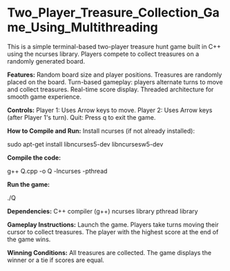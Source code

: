 # Two_Player_Treasure_Collection_Game_Using_Multithreading

This is a simple terminal-based two-player treasure hunt game built in C++ using the ncurses library. Players compete to collect treasures on a randomly generated board.

**Features:**
Random board size and player positions.
Treasures are randomly placed on the board.
Turn-based gameplay: players alternate turns to move and collect treasures.
Real-time score display.
Threaded architecture for smooth game experience.

**Controls:**
Player 1: Uses Arrow keys to move.
Player 2: Uses Arrow keys (after Player 1's turn).
Quit: Press q to exit the game.

**How to Compile and Run:**
Install ncurses (if not already installed):

sudo apt-get install libncurses5-dev libncursesw5-dev

**Compile the code:**

g++ Q.cpp -o Q -lncurses -pthread

**Run the game:**

./Q

**Dependencies:**
C++ compiler (g++)
ncurses library
pthread library

**Gameplay Instructions:**
Launch the game.
Players take turns moving their cursor to collect treasures.
The player with the highest score at the end of the game wins.

**Winning Conditions:**
All treasures are collected.
The game displays the winner or a tie if scores are equal.

